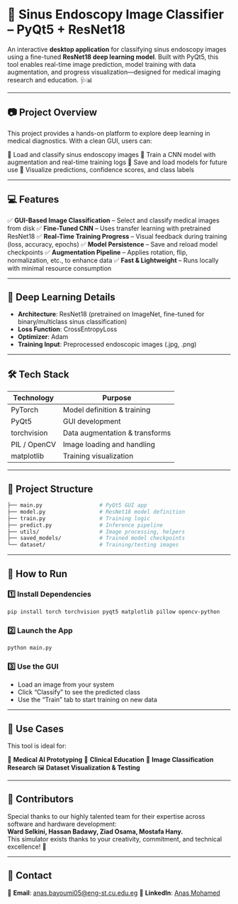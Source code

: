 
# 🧠 Sinus Endoscopy Image Classifier – PyQt5 + ResNet18

An interactive **desktop application** for classifying sinus endoscopy images using a fine-tuned **ResNet18 deep learning model**. Built with PyQt5, this tool enables real-time image prediction, model training with data augmentation, and progress visualization—designed for medical imaging research and education. 🩺📊

---

## 📷 Project Overview

This project provides a hands-on platform to explore deep learning in medical diagnostics. With a clean GUI, users can:

🔹 Load and classify sinus endoscopy images
🔹 Train a CNN model with augmentation and real-time training logs
🔹 Save and load models for future use
🔹 Visualize predictions, confidence scores, and class labels

---

## 💻 Features

✅ **GUI-Based Image Classification** – Select and classify medical images from disk
✅ **Fine-Tuned CNN** – Uses transfer learning with pretrained ResNet18
✅ **Real-Time Training Progress** – Visual feedback during training (loss, accuracy, epochs)
✅ **Model Persistence** – Save and reload model checkpoints
✅ **Augmentation Pipeline** – Applies rotation, flip, normalization, etc., to enhance data
✅ **Fast & Lightweight** – Runs locally with minimal resource consumption

---

## 🧠 Deep Learning Details

* **Architecture**: ResNet18 (pretrained on ImageNet, fine-tuned for binary/multiclass sinus classification)
* **Loss Function**: CrossEntropyLoss
* **Optimizer**: Adam
* **Training Input**: Preprocessed endoscopic images (.jpg, .png)

---

## 🛠️ Tech Stack

| Technology   | Purpose                        |
| ------------ | ------------------------------ |
| PyTorch      | Model definition & training    |
| PyQt5        | GUI development                |
| torchvision  | Data augmentation & transforms |
| PIL / OpenCV | Image loading and handling     |
| matplotlib   | Training visualization         |

---

## 📁 Project Structure

```bash
├── main.py                  # PyQt5 GUI app
├── model.py                 # ResNet18 model definition
├── train.py                 # Training logic
├── predict.py               # Inference pipeline
├── utils/                   # Image processing, helpers
├── saved_models/            # Trained model checkpoints
└── dataset/                 # Training/testing images
```

---

## 🚀 How to Run

### 1️⃣ Install Dependencies

```bash
pip install torch torchvision pyqt5 matplotlib pillow opencv-python
```

### 2️⃣ Launch the App

```bash
python main.py
```

### 3️⃣ Use the GUI

* Load an image from your system
* Click “Classify” to see the predicted class
* Use the “Train” tab to start training on new data

---

## 🔬 Use Cases

This tool is ideal for:

🧪 **Medical AI Prototyping**
🏥 **Clinical Education**
🧠 **Image Classification Research**
🖼️ **Dataset Visualization & Testing**

---

## 🙌 Contributors

Special thanks to our highly talented team for their expertise across software and hardware development:  
**Ward Selkini, Hassan Badawy, Ziad Osama, Mostafa Hany.**  
This simulator exists thanks to your creativity, commitment, and technical excellence! 👏

---

## 🔗 Contact

📧 **Email**: [anas.bayoumi05@eng-st.cu.edu.eg](mailto:anas.bayoumi05@eng-st.cu.edu.eg)
🔗 **LinkedIn**: [Anas Mohamed](https://www.linkedin.com/in/anas-mohamed-716959313/)

